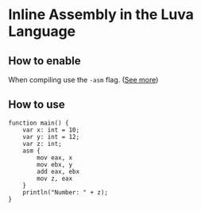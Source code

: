 # Inline Assembly in the Luva Language

## How to enable

When compiling use the `-asm` flag. ([See more](../compiler_flags.md))

## How to use

```luva
function main() {
    var x: int = 10;
    var y: int = 12;
    var z: int;
    asm {
        mov eax, x
        mov ebx, y
        add eax, ebx
        mov z, eax
    }
    println("Number: " + z);
}
```
